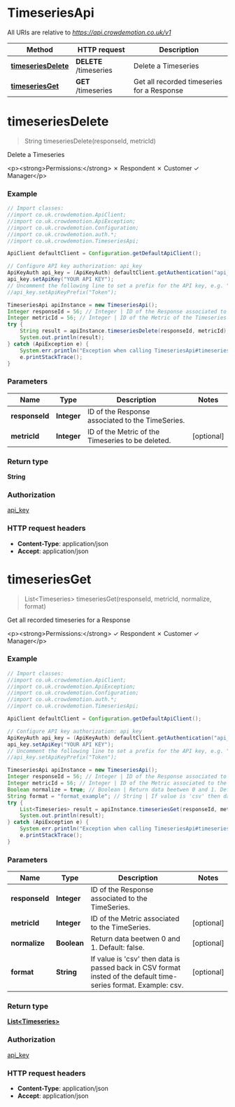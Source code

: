 # TimeseriesApi

All URIs are relative to *https://api.crowdemotion.co.uk/v1*

Method | HTTP request | Description
------------- | ------------- | -------------
[**timeseriesDelete**](TimeseriesApi.md#timeseriesDelete) | **DELETE** /timeseries | Delete a Timeseries
[**timeseriesGet**](TimeseriesApi.md#timeseriesGet) | **GET** /timeseries | Get all recorded timeseries for a Response


<a name="timeseriesDelete"></a>
# **timeseriesDelete**
> String timeseriesDelete(responseId, metricId)

Delete a Timeseries

&lt;p&gt;&lt;strong&gt;Permissions:&lt;/strong&gt; ✗ Respondent ✗ Customer ✓ Manager&lt;/p&gt;

### Example
```java
// Import classes:
//import co.uk.crowdemotion.ApiClient;
//import co.uk.crowdemotion.ApiException;
//import co.uk.crowdemotion.Configuration;
//import co.uk.crowdemotion.auth.*;
//import co.uk.crowdemotion.TimeseriesApi;

ApiClient defaultClient = Configuration.getDefaultApiClient();

// Configure API key authorization: api_key
ApiKeyAuth api_key = (ApiKeyAuth) defaultClient.getAuthentication("api_key");
api_key.setApiKey("YOUR API KEY");
// Uncomment the following line to set a prefix for the API key, e.g. "Token" (defaults to null)
//api_key.setApiKeyPrefix("Token");

TimeseriesApi apiInstance = new TimeseriesApi();
Integer responseId = 56; // Integer | ID of the Response associated to the TimeSeries.
Integer metricId = 56; // Integer | ID of the Metric of the Timeseries to be deleted.
try {
    String result = apiInstance.timeseriesDelete(responseId, metricId);
    System.out.println(result);
} catch (ApiException e) {
    System.err.println("Exception when calling TimeseriesApi#timeseriesDelete");
    e.printStackTrace();
}
```

### Parameters

Name | Type | Description  | Notes
------------- | ------------- | ------------- | -------------
 **responseId** | **Integer**| ID of the Response associated to the TimeSeries. |
 **metricId** | **Integer**| ID of the Metric of the Timeseries to be deleted. | [optional]

### Return type

**String**

### Authorization

[api_key](../README.md#api_key)

### HTTP request headers

 - **Content-Type**: application/json
 - **Accept**: application/json

<a name="timeseriesGet"></a>
# **timeseriesGet**
> List&lt;Timeseries&gt; timeseriesGet(responseId, metricId, normalize, format)

Get all recorded timeseries for a Response

&lt;p&gt;&lt;strong&gt;Permissions:&lt;/strong&gt; ✓ Respondent ✗ Customer ✓ Manager&lt;/p&gt;

### Example
```java
// Import classes:
//import co.uk.crowdemotion.ApiClient;
//import co.uk.crowdemotion.ApiException;
//import co.uk.crowdemotion.Configuration;
//import co.uk.crowdemotion.auth.*;
//import co.uk.crowdemotion.TimeseriesApi;

ApiClient defaultClient = Configuration.getDefaultApiClient();

// Configure API key authorization: api_key
ApiKeyAuth api_key = (ApiKeyAuth) defaultClient.getAuthentication("api_key");
api_key.setApiKey("YOUR API KEY");
// Uncomment the following line to set a prefix for the API key, e.g. "Token" (defaults to null)
//api_key.setApiKeyPrefix("Token");

TimeseriesApi apiInstance = new TimeseriesApi();
Integer responseId = 56; // Integer | ID of the Response associated to the TimeSeries.
Integer metricId = 56; // Integer | ID of the Metric associated to the TimeSeries.
Boolean normalize = true; // Boolean | Return data beetwen 0 and 1. Default: false.
String format = "format_example"; // String | If value is 'csv' then data is passed back in CSV format insted of the default time-series format. Example: csv.
try {
    List<Timeseries> result = apiInstance.timeseriesGet(responseId, metricId, normalize, format);
    System.out.println(result);
} catch (ApiException e) {
    System.err.println("Exception when calling TimeseriesApi#timeseriesGet");
    e.printStackTrace();
}
```

### Parameters

Name | Type | Description  | Notes
------------- | ------------- | ------------- | -------------
 **responseId** | **Integer**| ID of the Response associated to the TimeSeries. |
 **metricId** | **Integer**| ID of the Metric associated to the TimeSeries. | [optional]
 **normalize** | **Boolean**| Return data beetwen 0 and 1. Default: false. | [optional]
 **format** | **String**| If value is &#39;csv&#39; then data is passed back in CSV format insted of the default time-series format. Example: csv. | [optional]

### Return type

[**List&lt;Timeseries&gt;**](Timeseries.md)

### Authorization

[api_key](../README.md#api_key)

### HTTP request headers

 - **Content-Type**: application/json
 - **Accept**: application/json

